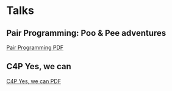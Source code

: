 # Talks

## Pair Programming: Poo & Pee adventures
[Pair Programming PDF](https://github.com/v4n3ss4ms/talks/blob/main/PairProgramming/PairProgramming.pdf)

## C4P Yes, we can
[C4P Yes, we can PDF](https://github.com/v4n3ss4ms/talks/blob/main/C4PYesWeCan/C4PYesWeCan.pdf)
